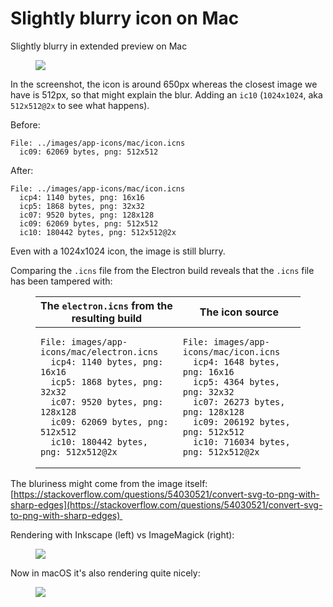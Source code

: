 # Slightly blurry icon on Mac
Slightly blurry in extended preview on Mac

<figure class="image"><img src="1_Slightly blurry icon on Ma.png"></figure>

In the screenshot, the icon is around 650px whereas the closest image we have is 512px, so that might explain the blur. Adding an `ic10` (`1024x1024`, aka `512x512@2x` to see what happens).

Before:

```
File: ../images/app-icons/mac/icon.icns
  ic09: 62069 bytes, png: 512x512
```

After:

```
File: ../images/app-icons/mac/icon.icns
  icp4: 1140 bytes, png: 16x16
  icp5: 1868 bytes, png: 32x32
  ic07: 9520 bytes, png: 128x128
  ic09: 62069 bytes, png: 512x512
  ic10: 180442 bytes, png: 512x512@2x
```

Even with a 1024x1024 icon, the image is still blurry.

Comparing the `.icns` file from the Electron build reveals that the `.icns` file has been tampered with:

<figure class="table"><table><thead><tr><th>The <code>electron.icns</code> from the resulting build</th><th>The icon source</th></tr></thead><tbody><tr><td><pre><code class="language-text-plain">File: images/app-icons/mac/electron.icns
  icp4: 1140 bytes, png: 16x16
  icp5: 1868 bytes, png: 32x32
  ic07: 9520 bytes, png: 128x128
  ic09: 62069 bytes, png: 512x512
  ic10: 180442 bytes, png: 512x512@2x</code></pre></td><td><pre><code class="language-text-plain">File: images/app-icons/mac/icon.icns
  icp4: 1648 bytes, png: 16x16
  icp5: 4364 bytes, png: 32x32
  ic07: 26273 bytes, png: 128x128
  ic09: 206192 bytes, png: 512x512
  ic10: 716034 bytes, png: 512x512@2x</code></pre></td></tr></tbody></table></figure>

The bluriness might come from the image itself: [https://stackoverflow.com/questions/54030521/convert-svg-to-png-with-sharp-edges](https://stackoverflow.com/questions/54030521/convert-svg-to-png-with-sharp-edges) 

Rendering with Inkscape (left) vs ImageMagick (right):

<figure class="image"><img src="2_Slightly blurry icon on Ma.png"></figure>

Now in macOS it's also rendering quite nicely:

<figure class="image"><img src="Slightly blurry icon on Ma.png"></figure>